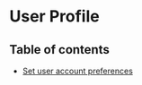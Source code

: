 # User Profile

## Table of contents

-   [Set user account preferences](set-user-account-preferences.md)

